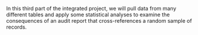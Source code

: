 In this third part of the integrated project, we will pull data from many different tables and apply some statistical analyses to examine the consequences of an audit report that cross-references a random sample of records.


